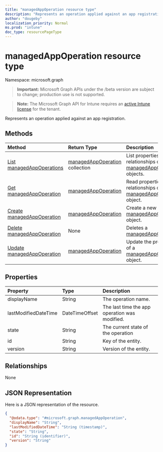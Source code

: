 ```yaml
---
title: "managedAppOperation resource type"
description: "Represents an operation applied against an app registration."
author: "dougeby"
localization_priority: Normal
ms.prod: "intune"
doc_type: resourcePageType
---
```


# managedAppOperation resource type

Namespace: microsoft.graph

> **Important:** Microsoft Graph APIs under the /beta version are subject to change; production use is not supported.

> **Note:** The Microsoft Graph API for Intune requires an [active Intune license](https://go.microsoft.com/fwlink/?linkid=839381) for the tenant.

Represents an operation applied against an app registration.

## Methods
|Method|Return Type|Description|
|:---|:---|:---|
|[List managedAppOperations](../api/intune-mam-managedappoperation-list.md)|[managedAppOperation](../resources/intune-mam-managedappoperation.md) collection|List properties and relationships of the [managedAppOperation](../resources/intune-mam-managedappoperation.md) objects.|
|[Get managedAppOperation](../api/intune-mam-managedappoperation-get.md)|[managedAppOperation](../resources/intune-mam-managedappoperation.md)|Read properties and relationships of the [managedAppOperation](../resources/intune-mam-managedappoperation.md) object.|
|[Create managedAppOperation](../api/intune-mam-managedappoperation-create.md)|[managedAppOperation](../resources/intune-mam-managedappoperation.md)|Create a new [managedAppOperation](../resources/intune-mam-managedappoperation.md) object.|
|[Delete managedAppOperation](../api/intune-mam-managedappoperation-delete.md)|None|Deletes a [managedAppOperation](../resources/intune-mam-managedappoperation.md).|
|[Update managedAppOperation](../api/intune-mam-managedappoperation-update.md)|[managedAppOperation](../resources/intune-mam-managedappoperation.md)|Update the properties of a [managedAppOperation](../resources/intune-mam-managedappoperation.md) object.|

## Properties
|Property|Type|Description|
|:---|:---|:---|
|displayName|String|The operation name.|
|lastModifiedDateTime|DateTimeOffset|The last time the app operation was modified.|
|state|String|The current state of the operation|
|id|String|Key of the entity.|
|version|String|Version of the entity.|

## Relationships
None

## JSON Representation
Here is a JSON representation of the resource.
<!-- {
  "blockType": "resource",
  "keyProperty": "id",
  "@odata.type": "microsoft.graph.managedAppOperation"
}
-->
``` json
{
  "@odata.type": "#microsoft.graph.managedAppOperation",
  "displayName": "String",
  "lastModifiedDateTime": "String (timestamp)",
  "state": "String",
  "id": "String (identifier)",
  "version": "String"
}
```




